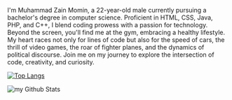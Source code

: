 I'm Muhammad Zain Momin, a 22-year-old male currently pursuing a bachelor's degree in computer science. Proficient in HTML, CSS, Java, PHP, and C++, I blend coding prowess with a passion for technology. Beyond the screen, you'll find me at the gym, embracing a healthy lifestyle. My heart races not only for lines of code but also for the speed of cars, the thrill of video games, the roar of fighter planes, and the dynamics of political discourse. Join me on my journey to explore the intersection of code, creativity, and curiosity.
<!---
MZM45/MZM45 is a ✨ special ✨ repository because its `README.md` (this file) appears on your GitHub profile.
You can click the Preview link to take a look at your changes.
--->
[![Top Langs](https://github-readme-stats.vercel.app/api/top-langs/?username=MZM45&layout=compact&theme=vision-friendly-dark)](https://github.com/anuraghazra/github-readme-stats)

<img align="center" src="https://github-readme-stats.vercel.app/api?MZM45=madushadhanushka&include_all_commits=true&count_private=true&show_icons=true&line_height=20&title_color=2B5BBD&icon_color=1124BB&text_color=A1A1A1&bg_color=0,000000,130F40" alt="my Github Stats"/>

